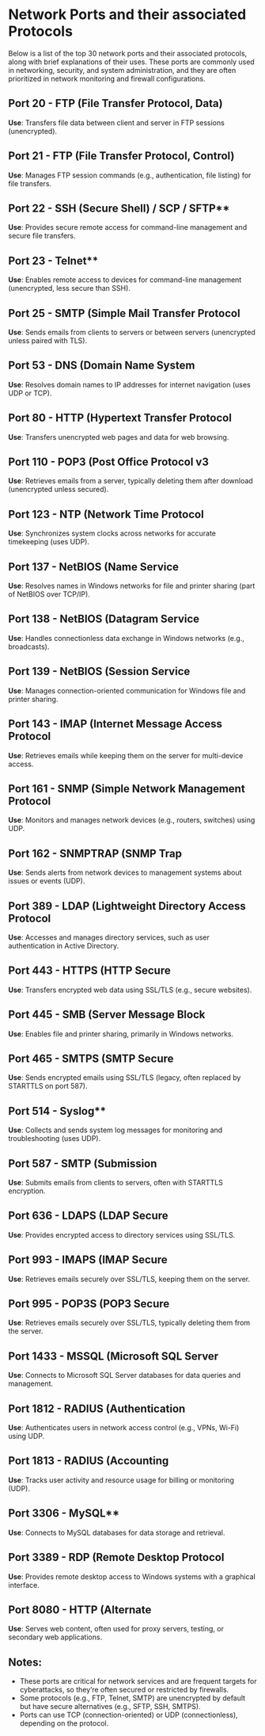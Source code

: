 # Network Ports and their associated Protocols

Below is a list of the top 30 network ports and their associated protocols, along with brief explanations of their uses. These ports are commonly used in networking, security, and system administration, and they are often prioritized in network monitoring and firewall configurations.

## Port 20 \- FTP (File Transfer Protocol, Data)  
**Use**: Transfers file data between client and server in FTP sessions (unencrypted).  

## Port 21 \- FTP (File Transfer Protocol, Control)  
**Use**: Manages FTP session commands (e.g., authentication, file listing) for file transfers.  

## Port 22 \- SSH (Secure Shell) / SCP / SFTP**  
**Use**: Provides secure remote access for command-line management and secure file transfers.  

## Port 23 \- Telnet**  
**Use**: Enables remote access to devices for command-line management (unencrypted, less secure than SSH).  

## Port 25 \- SMTP (Simple Mail Transfer Protocol  
**Use**: Sends emails from clients to servers or between servers (unencrypted unless paired with TLS).  

## Port 53 \- DNS (Domain Name System  
**Use**: Resolves domain names to IP addresses for internet navigation (uses UDP or TCP).  

## Port 80 \- HTTP (Hypertext Transfer Protocol  
**Use**: Transfers unencrypted web pages and data for web browsing.  

## Port 110 \- POP3 (Post Office Protocol v3  
**Use**: Retrieves emails from a server, typically deleting them after download (unencrypted unless secured).  

## Port 123 \- NTP (Network Time Protocol  
**Use**: Synchronizes system clocks across networks for accurate timekeeping (uses UDP).  

## Port 137 \- NetBIOS (Name Service  
**Use**: Resolves names in Windows networks for file and printer sharing (part of NetBIOS over TCP/IP).  

## Port 138 \- NetBIOS (Datagram Service  
**Use**: Handles connectionless data exchange in Windows networks (e.g., broadcasts).  

## Port 139 \- NetBIOS (Session Service  
**Use**: Manages connection-oriented communication for Windows file and printer sharing.  

## Port 143 \- IMAP (Internet Message Access Protocol  
**Use**: Retrieves emails while keeping them on the server for multi-device access.  

## Port 161 \- SNMP (Simple Network Management Protocol  
**Use**: Monitors and manages network devices (e.g., routers, switches) using UDP.  

## Port 162 \- SNMPTRAP (SNMP Trap  
**Use**: Sends alerts from network devices to management systems about issues or events (UDP).  

## Port 389 \- LDAP (Lightweight Directory Access Protocol  
**Use**: Accesses and manages directory services, such as user authentication in Active Directory.  

## Port 443 \- HTTPS (HTTP Secure  
**Use**: Transfers encrypted web data using SSL/TLS (e.g., secure websites).  

## Port 445 \- SMB (Server Message Block  
**Use**: Enables file and printer sharing, primarily in Windows networks.  

## Port 465 \- SMTPS (SMTP Secure  
**Use**: Sends encrypted emails using SSL/TLS (legacy, often replaced by STARTTLS on port 587).  

## Port 514 \- Syslog**  
**Use**: Collects and sends system log messages for monitoring and troubleshooting (uses UDP).  

## Port 587 \- SMTP (Submission  
**Use**: Submits emails from clients to servers, often with STARTTLS encryption.  

## Port 636 \- LDAPS (LDAP Secure  
**Use**: Provides encrypted access to directory services using SSL/TLS.  

## Port 993 \- IMAPS (IMAP Secure  
**Use**: Retrieves emails securely over SSL/TLS, keeping them on the server.  

## Port 995 \- POP3S (POP3 Secure  
**Use**: Retrieves emails securely over SSL/TLS, typically deleting them from the server.  

## Port 1433 \- MSSQL (Microsoft SQL Server  
**Use**: Connects to Microsoft SQL Server databases for data queries and management.  

## Port 1812 \- RADIUS (Authentication  
**Use**: Authenticates users in network access control (e.g., VPNs, Wi-Fi) using UDP.  

## Port 1813 \- RADIUS (Accounting  
**Use**: Tracks user activity and resource usage for billing or monitoring (UDP).  

## Port 3306 \- MySQL**  
**Use**: Connects to MySQL databases for data storage and retrieval.  

## Port 3389 \- RDP (Remote Desktop Protocol  
**Use**: Provides remote desktop access to Windows systems with a graphical interface.  

## Port 8080 \- HTTP (Alternate  
**Use**: Serves web content, often used for proxy servers, testing, or secondary web applications.

## Notes:

* These ports are critical for network services and are frequent targets for cyberattacks, so they’re often secured or restricted by firewalls.  
* Some protocols (e.g., FTP, Telnet, SMTP) are unencrypted by default but have secure alternatives (e.g., SFTP, SSH, SMTPS).  
* Ports can use TCP (connection-oriented) or UDP (connectionless), depending on the protocol.


